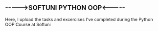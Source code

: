<h2>----->SOFTUNI PYTHON OOP<----- </h2>
<p>Here, I upload the tasks and excercises I've completed during the Python OOP Course at Softuni</p>
